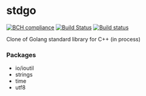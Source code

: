 # stdgo

[![BCH compliance](https://bettercodehub.com/edge/badge/goforbroke1006/gfb-stdgo?branch=master)](https://bettercodehub.com/)
[![Build Status](https://travis-ci.org/goforbroke1006/gfb-stdgo.svg?branch=master)](https://travis-ci.org/goforbroke1006/gfb-stdgo)
[![Build status](https://ci.appveyor.com/api/projects/status/xkuky8gxvxaliruf?svg=true)](https://ci.appveyor.com/project/goforbroke1006/gfb-stdgo)

Clone of Golang standard library for C++ (in process)

### Packages

* io/ioutil
* strings
* time
* utf8

